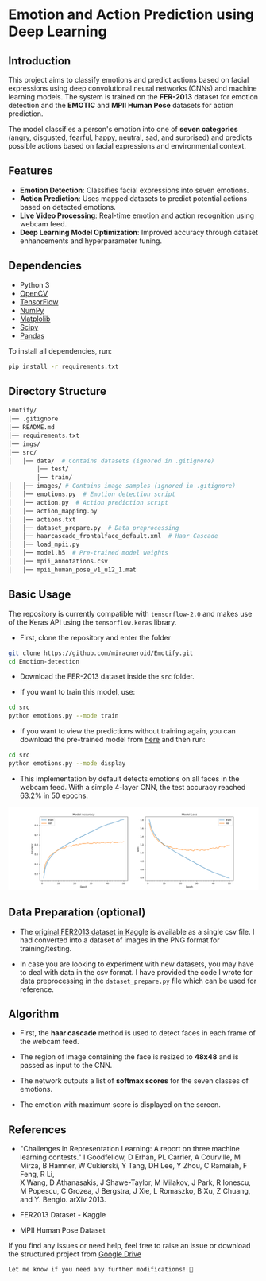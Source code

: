 # Emotion and Action Prediction using Deep Learning

## Introduction

This project aims to classify emotions and predict actions based on facial expressions using deep convolutional neural networks (CNNs) and machine learning models. The system is trained on the **FER-2013** dataset for emotion detection and the **EMOTIC** and **MPII Human Pose** datasets for action prediction.

The model classifies a person's emotion into one of **seven categories** (angry, disgusted, fearful, happy, neutral, sad, and surprised) and predicts possible actions based on facial expressions and environmental context.

## Features

- **Emotion Detection**: Classifies facial expressions into seven emotions.
- **Action Prediction**: Uses mapped datasets to predict potential actions based on detected emotions.
- **Live Video Processing**: Real-time emotion and action recognition using webcam feed.
- **Deep Learning Model Optimization**: Improved accuracy through dataset enhancements and hyperparameter tuning.

## Dependencies

* Python 3
* [OpenCV](https://opencv.org/)
* [TensorFlow](https://www.tensorflow.org/)
* [NumPy](https://numpy.org/)
* [Matplolib](https://matplotlib.org)
* [Scipy](https://scipy.org)
* [Pandas](https://pandas.pydata.org)

To install all dependencies, run:
```bash
pip install -r requirements.txt
```

## Directory Structure
```bash
Emotify/
│── .gitignore
│── README.md
│── requirements.txt
│── imgs/
│── src/
│   │── data/  # Contains datasets (ignored in .gitignore)
        │── test/
        │── train/
│   │── images/ # Contains image samples (ignored in .gitignore)
│   │── emotions.py  # Emotion detection script
│   │── action.py  # Action prediction script
│   │── action_mapping.py
│   │── actions.txt
│   │── dataset_prepare.py  # Data preprocessing
│   │── haarcascade_frontalface_default.xml  # Haar Cascade
│   │── load_mpii.py 
│   │── model.h5  # Pre-trained model weights
│   │── mpii_annotations.csv
│   │── mpii_human_pose_v1_u12_1.mat

```
## Basic Usage

The repository is currently compatible with `tensorflow-2.0` and makes use of the Keras API using the `tensorflow.keras` library.

* First, clone the repository and enter the folder

```bash
git clone https://github.com/miracneroid/Emotify.git
cd Emotion-detection
```

* Download the FER-2013 dataset inside the `src` folder.

* If you want to train this model, use:  

```bash
cd src
python emotions.py --mode train
```

* If you want to view the predictions without training again, you can download the pre-trained model from [here](https://drive.google.com/file/d/1Ohtj9Zamv71mSNrjO9o_iMQuoT_nFPlQ/view?usp=share_link) and then run:  

```bash
cd src
python emotions.py --mode display
```

* This implementation by default detects emotions on all faces in the webcam feed. With a simple 4-layer CNN, the test accuracy reached 63.2% in 50 epochs.

![Accuracy plot](imgs/accuracy.png)

## Data Preparation (optional)

* The [original FER2013 dataset in Kaggle](https://www.kaggle.com/deadskull7/fer2013) is available as a single csv file. I had converted into a dataset of images in the PNG format for training/testing.

* In case you are looking to experiment with new datasets, you may have to deal with data in the csv format. I have provided the code I wrote for data preprocessing in the `dataset_prepare.py` file which can be used for reference.

## Algorithm

* First, the **haar cascade** method is used to detect faces in each frame of the webcam feed.

* The region of image containing the face is resized to **48x48** and is passed as input to the CNN.

* The network outputs a list of **softmax scores** for the seven classes of emotions.

* The emotion with maximum score is displayed on the screen.

## References

* "Challenges in Representation Learning: A report on three machine learning contests." I Goodfellow, D Erhan, PL Carrier, A Courville, M Mirza, B
   Hamner, W Cukierski, Y Tang, DH Lee, Y Zhou, C Ramaiah, F Feng, R Li,  
   X Wang, D Athanasakis, J Shawe-Taylor, M Milakov, J Park, R Ionescu,
   M Popescu, C Grozea, J Bergstra, J Xie, L Romaszko, B Xu, Z Chuang, and
   Y. Bengio. arXiv 2013.

* FER2013 Dataset - Kaggle 
* MPII Human Pose Dataset

If you find any issues or need help, feel free to raise an issue or download the structured project from [Google Drive](https://drive.google.com/drive/folders/1W9JlTjq5G0kKuZV-Zmj0NSlZyzewpSCY?usp=share_link)

```bash
Let me know if you need any further modifications! 🚀
```